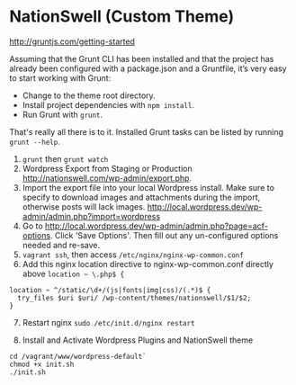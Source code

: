 NationSwell (Custom Theme)
===========

http://gruntjs.com/getting-started

Assuming that the Grunt CLI has been installed and that the project has already been configured with a package.json and a Gruntfile, it’s very easy to start working with Grunt:

* Change to the theme root directory.
* Install project dependencies with `npm install`.
* Run Grunt with `grunt`.

That's really all there is to it. Installed Grunt tasks can be listed by running `grunt --help`.


1. `grunt` then `grunt watch`
2. Wordpress Export from Staging or Production http://nationswell.com/wp-admin/export.php.
3. Import the export file into your local Wordpress install. Make sure to specify to download images and attachments during the import, otherwise posts will lack images.
   http://local.wordpress.dev/wp-admin/admin.php?import=wordpress
4. Go to http://local.wordpress.dev/wp-admin/admin.php?page=acf-options. Click 'Save Options'. Then fill out any un-configured options needed and re-save.
5. `vagrant ssh`, then access `/etc/nginx/nginx-wp-common.conf`
6. Add this nginx location directive to nginx-wp-common.conf directly above `location ~ \.php$ {`
````
location ~ ^/static/\d+/(js|fonts|img|css)/(.*)$ {
  try_files $uri $uri/ /wp-content/themes/nationswell/$1/$2;
}
````
7. Restart nginx `sudo /etc/init.d/nginx restart`

8. Install and Activate Wordpress Plugins and NationSwell theme 
```
cd /vagrant/www/wordpress-default`
chmod +x init.sh
./init.sh
```